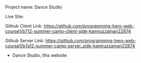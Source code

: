 
Project name: Dance Studio

Live Site: 

Github Client Link: https://github.com/programming-hero-web-course1/b712-summer-camp-client-side-kamruzzaman22874

Github Server Link: https://github.com/programming-hero-web-course1/b7a12-summer-camp-server_side-kamruzzaman22874

* Dance Studio, this website 



